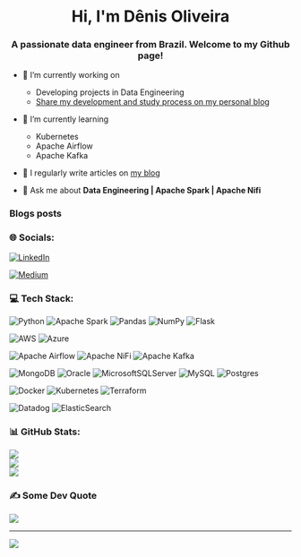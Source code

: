 <h1 align="center">Hi, I'm Dênis Oliveira</h1>
<h3 align="center">A passionate data engineer from Brazil. Welcome to my Github page!</h3>

- 🔭 I’m currently working on 
  - Developing projects in Data Engineering 
  - [Share my development and study process on my personal blog](https://medium.com/@denis-oliveira)

- 🌱 I’m currently learning 
  - Kubernetes
  - Apache Airflow
  - Apache Kafka

- 📝 I regularly write articles on [my blog](https://medium.com/@denis-oliveira)

- 💬 Ask me about **Data Engineering | Apache Spark | Apache Nifi**

### Blogs posts
<!-- BLOG-POST-LIST:START -->
<!-- BLOG-POST-LIST:END -->

### 🌐 Socials:
[![LinkedIn](https://img.shields.io/badge/LinkedIn-%230077B5.svg?logo=linkedin&logoColor=white)](https://linkedin.com/in/deniswoliveira)

[![Medium](https://img.shields.io/badge/Medium-12100E?logo=medium&logoColor=white)](https://medium.com/@denis-oliveira) 


### 💻 Tech Stack:
![Python](https://img.shields.io/badge/python-3670A0?style=for-the-badge&logo=python&logoColor=ffdd54) 
![Apache Spark](https://img.shields.io/badge/Apache%20Spark-017CEE?style=for-the-badge&logo=Apache%20Spark&logoColor=white) 
![Pandas](https://img.shields.io/badge/pandas-%23150458.svg?style=for-the-badge&logo=pandas&logoColor=white) 
![NumPy](https://img.shields.io/badge/numpy-%23013243.svg?style=for-the-badge&logo=numpy&logoColor=white) 
![Flask](https://img.shields.io/badge/flask-%23000.svg?style=for-the-badge&logo=flask&logoColor=white) 

![AWS](https://img.shields.io/badge/AWS-%23FF9900.svg?style=for-the-badge&logo=amazon-aws&logoColor=white) 
![Azure](https://img.shields.io/badge/azure-%230072C6.svg?style=for-the-badge&logo=azure-devops&logoColor=white) 

![Apache Airflow](https://img.shields.io/badge/Apache%20Airflow-017CEE?style=for-the-badge&logo=Apache%20Airflow&logoColor=white) 
![Apache NiFi](https://img.shields.io/badge/Apache%20Nifi-017CEE?style=for-the-badge&logo=Apache&logoColor=white) 
![Apache Kafka](https://img.shields.io/badge/Apache%20Kafka-017CEE?style=for-the-badge&logo=Apache%20Kafka&logoColor=white) 

![MongoDB](https://img.shields.io/badge/MongoDB-%234ea94b.svg?style=for-the-badge&logo=mongodb&logoColor=white) 
![Oracle](https://img.shields.io/badge/Oracle-F80000?style=for-the-badge&logo=oracle&logoColor=white) 
![MicrosoftSQLServer](https://img.shields.io/badge/Microsoft%20SQL%20Sever-CC2927?style=for-the-badge&logo=microsoft%20sql%20server&logoColor=white) 
![MySQL](https://img.shields.io/badge/mysql-%2300f.svg?style=for-the-badge&logo=mysql&logoColor=white) 
![Postgres](https://img.shields.io/badge/postgres-%23316192.svg?style=for-the-badge&logo=postgresql&logoColor=white) 

![Docker](https://img.shields.io/badge/docker-%230db7ed.svg?style=for-the-badge&logo=docker&logoColor=white) 
![Kubernetes](https://img.shields.io/badge/kubernetes-%23326ce5.svg?style=for-the-badge&logo=kubernetes&logoColor=white) 
![Terraform](https://img.shields.io/badge/terraform-%235835CC.svg?style=for-the-badge&logo=terraform&logoColor=white) 

![Datadog](https://img.shields.io/badge/datadog-%23632CA6.svg?style=for-the-badge&logo=datadog&logoColor=white) 
![ElasticSearch](https://img.shields.io/badge/-ElasticSearch-005571?style=for-the-badge&logo=elasticsearch) 

### 📊 GitHub Stats:
![](https://github-readme-stats.vercel.app/api?username=deniswoliveira&theme=dark&hide_border=false&include_all_commits=false&count_private=false)<br/>
![](https://github-readme-streak-stats.herokuapp.com/?user=deniswoliveira&theme=dark&hide_border=false)<br/>
![](https://github-readme-stats.vercel.app/api/top-langs/?username=deniswoliveira&theme=dark&hide_border=false&include_all_commits=false&count_private=false&layout=compact)

### ✍️ Some Dev Quote
![](https://quotes-github-readme.vercel.app/api?type=horizontal&theme=radical)

---
[![](https://visitcount.itsvg.in/api?id=deniswoliveira&icon=7&color=10)](https://visitcount.itsvg.in)
